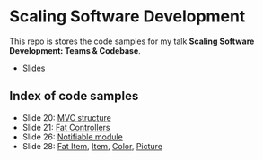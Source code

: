 # Scaling Software Development

This repo is stores the code samples for my talk **Scaling Software Development: Teams &amp; Codebase**.

- [Slides](https://docs.google.com/presentation/d/1wpq6_wafwyw-lJ8OopWinxcz8arjtXAIjpCNjVOpPyE/edit?usp=sharing)

## Index of code samples

- Slide 20: [MVC structure](/src/)
- Slide 21: [Fat Controllers](/src/controllers/fat_items_controller.rb)
- Slide 26: [Notifiable module](/src/concerns/notifiable.rb)
- Slide 28: [Fat Item](/src/models/fat_item.rb), [Item](/src/models/item.rb), [Color](/src/models/color.rb), [Picture](/src/models/picture.rb)